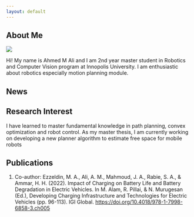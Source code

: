 ```yaml
---
layout: default
---
```


## About Me

 <img class="profile-picture" src="personal_profile.jpg"> 

Hi! My name is Ahmed M Ali and I am 2nd year master student in Robotics and Computer Vision program at Innopolis University. I am enthusiastic about robotics especially motion planning module.  

## News

## Research Interest
I have learned to master fundamental knowledge in path planning, convex optimization and robot control.
As my master thesis, I am currently working on developing a new planner algorithm to estimate free
space for mobile robots

## Publications

1. Co-author: Ezzeldin, M. A., Ali, A. M., Mahmoud, J. A., Rabie, S. A., & Ammar, H. H. (2022).
    Impact of Charging on Battery Life and Battery Degradation in Electric Vehicles. In M. Alam,
    R. Pillai, & N. Murugesan (Ed.), Developing Charging Infrastructure and Technologies for Electric
    Vehicles (pp. 96-113). IGI Global. https://doi.org/10.4018/978-1-7998-6858-3.ch005